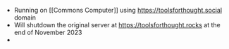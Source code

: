 - Running on [[Commons Computer]] using https://toolsforthought.social domain
- Will shutdown the original server at https://toolsforthought.rocks at the end of November 2023
-